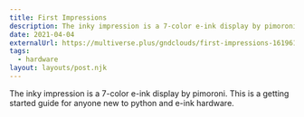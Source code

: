 ```yaml
---
title: First Impressions
description: The inky impression is a 7-color e-ink display by pimoroni. This is a getting started guide for anyone new to python and e-ink hardware.
date: 2021-04-04
externalUrl: https://multiverse.plus/gndclouds/first-impressions-1619616798946
tags:
  - hardware
layout: layouts/post.njk
---
```


The inky impression is a 7-color e-ink display by pimoroni. This is a getting started guide for anyone new to python and e-ink hardware. <!-- excerpt -->
